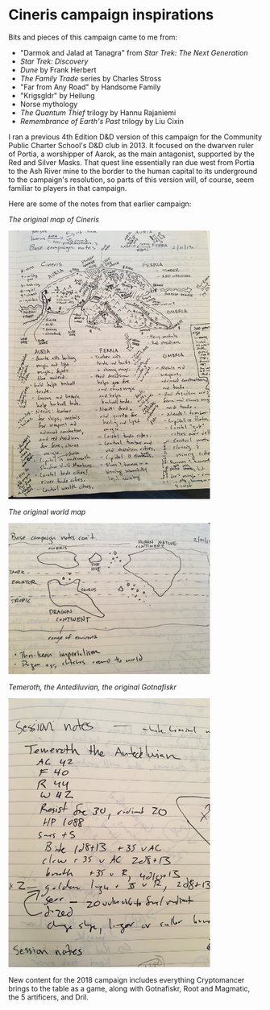 # Cineris campaign inspirations


Bits and pieces of this campaign came to me from:

- "Darmok and Jalad at Tanagra" from *Star Trek: The Next Generation*
- *Star Trek: Discovery*
- *Dune* by Frank Herbert
- *The Family Trade* series by Charles Stross
- "Far from Any Road" by Handsome Family
- "Krigsgldr" by Heilung
- Norse mythology
- *The Quantum Thief* trilogy by Hannu Rajaniemi
- *Remembrance of Earth's Past* trilogy by Liu Cixin

I ran a previous 4th Edition D&D version of this campaign for the Community Public Charter School's D&D club in 2013. It focused on the dwarven ruler of Portia, a worshipper of Aarok, as the main antagonist, supported by the Red and Silver Masks. That quest line essentially ran due west from Portia to the Ash River mine to the border to the human capital to its underground to the campaign's resolution, so parts of this version will, of course, seem familiar to players in that campaign.

Here are some of the notes from that earlier campaign:

*The original map of Cineris*

<img src="images/ur-cineris.jpg" width="400px" alt="Ur-Cineris">

*The original world map*

<img src="images/ur-world.jpg" width="400px" alt="Ur-world">

*Temeroth, the Antediluvian, the original Gotnafiskr*

<img src="images/ur-gotnafiskr.jpg" width="400px" alt="Ur-Gotnafiskr">

New content for the 2018 campaign includes everything Cryptomancer brings to the table as a game, along with Gotnafiskr, Root and Magmatic, the 5 artificers, and Dril.
